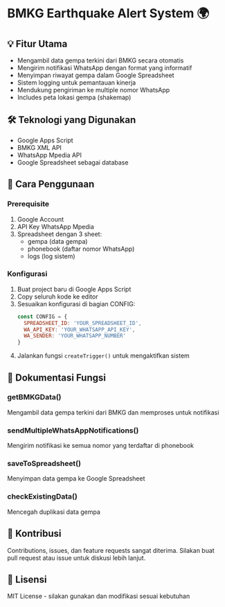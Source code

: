 # BMKG Earthquake Alert System 🌍

## 💡 Fitur Utama
- Mengambil data gempa terkini dari BMKG secara otomatis
- Mengirim notifikasi WhatsApp dengan format yang informatif
- Menyimpan riwayat gempa dalam Google Spreadsheet
- Sistem logging untuk pemantauan kinerja
- Mendukung pengiriman ke multiple nomor WhatsApp
- Includes peta lokasi gempa (shakemap)

## 🛠️ Teknologi yang Digunakan
- Google Apps Script
- BMKG XML API
- WhatsApp Mpedia API
- Google Spreadsheet sebagai database

## 📖 Cara Penggunaan

### Prerequisite
1. Google Account
2. API Key WhatsApp Mpedia
3. Spreadsheet dengan 3 sheet:
   - gempa (data gempa)
   - phonebook (daftar nomor WhatsApp)
   - logs (log sistem)

### Konfigurasi
1. Buat project baru di Google Apps Script
2. Copy seluruh kode ke editor
3. Sesuaikan konfigurasi di bagian CONFIG:
   ```javascript
   const CONFIG = {
     SPREADSHEET_ID: 'YOUR_SPREADSHEET_ID',
     WA_API_KEY: 'YOUR_WHATSAPP_API_KEY',
     WA_SENDER: 'YOUR_WHATSAPP_NUMBER'
   }
   ```
4. Jalankan fungsi `createTrigger()` untuk mengaktifkan sistem

## 📝 Dokumentasi Fungsi

### getBMKGData()
Mengambil data gempa terkini dari BMKG dan memproses untuk notifikasi

### sendMultipleWhatsAppNotifications()
Mengirim notifikasi ke semua nomor yang terdaftar di phonebook

### saveToSpreadsheet()
Menyimpan data gempa ke Google Spreadsheet

### checkExistingData()
Mencegah duplikasi data gempa

## 🤝 Kontribusi
Contributions, issues, dan feature requests sangat diterima. Silakan buat pull request atau issue untuk diskusi lebih lanjut.

## 📄 Lisensi
MIT License - silakan gunakan dan modifikasi sesuai kebutuhan
